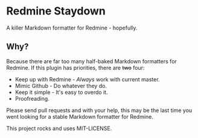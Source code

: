 # Redmine Staydown

A killer Markdown formatter for Redmine - hopefully.

## Why?

Because there are far too many half-baked Markdown formatters for Redmine. If 
this plugin has priorities, there are <del>two</del> four:

* Keep up with Redmine - *Always* work with current master.
* Mimic Github - Do whatever they do.
* Keep it simple - It's easy to overdo it.
* Proofreading.

Please send pull requests and with your help, this may be the last time you 
went looking for a stable Markdown formatter for Redmine.

This project rocks and uses MIT-LICENSE.
